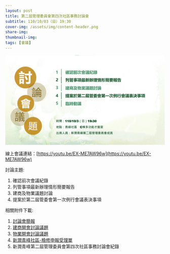 ```yaml
---
layout: post
title: 第二屆管理委員會第四次社區事務討論會
subtitle: 110/10/03（日）19:30
cover-img: /assets/img/content-header.png
share-img: 
thumbnail-img:
tags: [會議]
---
```


![](../assets/post/20211003/ppt_01.jpg)

線上會議連結：[https://youtu.be/EX-ME7AW96w](https://youtu.be/EX-ME7AW96w)

討論主題:

1. 確認前次會議紀錄
2. 列管事項最新辦理情形簡要報告
3. 建商及物業議題討論
4. 提案於第二屆管委會第一次例行會議表決事項

相關附件下載:

1. [討論會簡報](../assets/post/20211003/1101003_01_討論會簡報.pdf)
2. [建商開會討論議題](../assets/post/20211003/1101003_02_建商開會討論議題.pdf)
3. [物業開會討論議題](../assets/post/20211003/1101003_03_物業開會討論議題.pdf)
4. [新潤青峰社區-檢修申報受理單](../assets/post/20211003/1101003_04_新潤青峰社區-檢修申報受理單.pdf)
5. 新潤青峰第二屆管理委員會第四次社區事務討論會紀錄